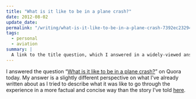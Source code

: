 ```yaml
---
title: "What is it like to be in a plane crash?"
date: 2012-08-02
update_date:
permalink: "/writing/what-is-it-like-to-be-in-a-plane-crash-7392ec23294/"
tags:
  - personal
  - aviation
summary: |
  A link to the title question, which I answered in a widely-viewed answer on Quora.
---
```


I answered the question “[What is it like to be in a plane crash?](http://www.quora.com/What-is-it-like-to-be-in-a-plane-crash/answer/Alex-Marshall-2)” on Quora today. My answer is a slightly different perspective on what I’ve already written about as I tried to describe what it was like to go through the experience in a more factual and concise way than the story I’ve told [here](/writing/2010/12/02/mayday-mayday-for-sierra-lima/).
